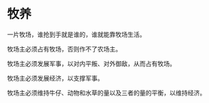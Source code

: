 # 牧养

一片牧场，谁抢到手就是谁的，谁就能靠牧场生活。

牧场主必须占有牧场，否则作不了农场主。

牧场主必须发展军事，以对内平叛、对外御敌，从而占有牧场。

牧场主必须发展经济，以支撑军事。

牧场主必须维持牛仔、动物和水草的量以及三者的量的平衡，以维持经济。
